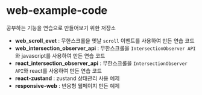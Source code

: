 # web-example-code

공부하는 기능을 연습으로 만들어보기 위한 저장소

- **web_scroll_evet** : 무한스크롤을 옛날  `scroll` 이벤트를 사용하여 만든 연습 코드
- **web_intersection_observer_api** : 무한스크롤을  `IntersectionObserver API`와 javascript를 사용하여 만든 연습 코드
- **react_intersection_observer_api** : 무한스크롤을  `IntersectionObserver API`와 react를 사용하여 만든 연습 코드
- **react-zustand** : zustand 상태관리 사용 예제
- **responsive-web** : 반응형 웹페이지 만든 예제
